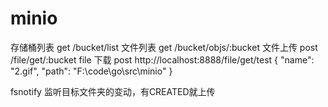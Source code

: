 # minio
存储桶列表
get /bucket/list
文件列表
get /bucket/objs/:bucket
文件上传
post /file/get/:bucket  file
下载
post http://localhost:8888/file/get/test 
{
"name": "2.gif",
"path": "F:\\code\\go\\src\\minio"
}

fsnotify 监听目标文件夹的变动，有CREATED就上传